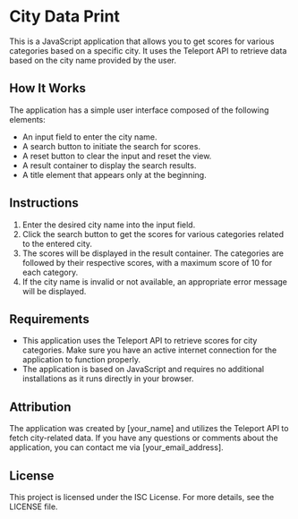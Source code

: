 # City Data Print

This is a JavaScript application that allows you to get scores for various categories based on a specific city. It uses the Teleport API to retrieve data based on the city name provided by the user.

## How It Works

The application has a simple user interface composed of the following elements:

- An input field to enter the city name.
- A search button to initiate the search for scores.
- A reset button to clear the input and reset the view.
- A result container to display the search results.
- A title element that appears only at the beginning.

## Instructions

1. Enter the desired city name into the input field.
2. Click the search button to get the scores for various categories related to the entered city.
3. The scores will be displayed in the result container. The categories are followed by their respective scores, with a maximum score of 10 for each category.
4. If the city name is invalid or not available, an appropriate error message will be displayed.

## Requirements

- This application uses the Teleport API to retrieve scores for city categories. Make sure you have an active internet connection for the application to function properly.
- The application is based on JavaScript and requires no additional installations as it runs directly in your browser.

## Attribution

The application was created by [your_name] and utilizes the Teleport API to fetch city-related data. If you have any questions or comments about the application, you can contact me via [your_email_address].

## License

This project is licensed under the ISC License. For more details, see the LICENSE file.
